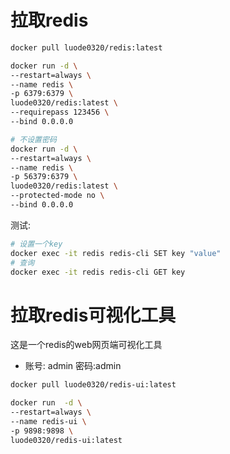 # 拉取redis

```sh
docker pull luode0320/redis:latest
```

```sh
docker run -d \
--restart=always \
--name redis \
-p 6379:6379 \
luode0320/redis:latest \
--requirepass 123456 \
--bind 0.0.0.0

# 不设置密码
docker run -d \
--restart=always \
--name redis \
-p 56379:6379 \
luode0320/redis:latest \
--protected-mode no \
--bind 0.0.0.0
```

测试:

```sh
# 设置一个key
docker exec -it redis redis-cli SET key "value"
# 查询
docker exec -it redis redis-cli GET key 
```

# 拉取redis可视化工具

这是一个redis的web网页端可视化工具

- 账号: admin 密码:admin

```sh
docker pull luode0320/redis-ui:latest
```

```sh
docker run  -d \
--restart=always \
--name redis-ui \
-p 9898:9898 \
luode0320/redis-ui:latest
```

